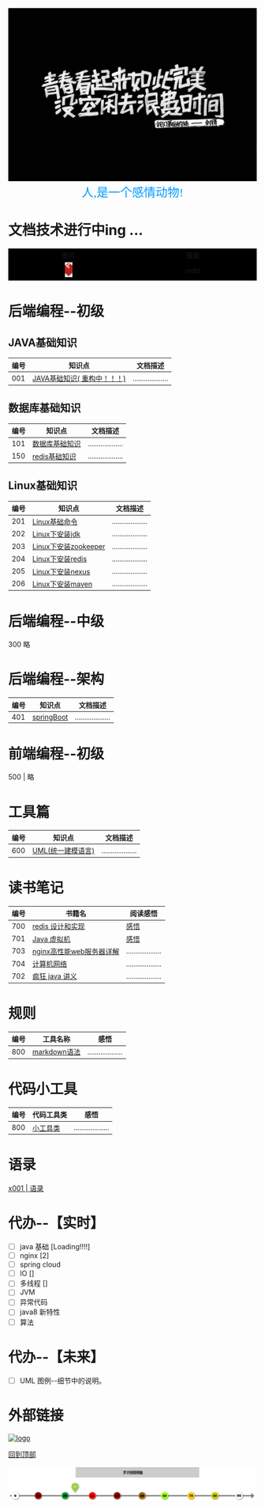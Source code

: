 <div align=center><img width="950" height="350" src="./pic/青春.jpeg"/></div>
<div align=center><font color=#0099ff size=5  face="黑体">人,是一个感情动物!</font></div>

# 文档技术进行中ing ...
<table>
    <tr>
        <td bgcolor=black  width=1000px; align="center">
            图片
        </td>
        <td bgcolor=black  width=1000px; align="center">
            技能
        </td>
    </tr>
    <tr>
        <td bgcolor=black  width=1000px; align="center">
            <img width="15" height="30" src="./pic/redis-favicon.png"/>
        </td>
        <td bgcolor=black  width=1000px; align="center">
            redis
        </td>
    </tr>
</table>

# 后端编程--初级

## JAVA基础知识 
| 编号 | 知识点 | 文档描述 |
| ---- | ---------------------------------------- | ------------------- |
| 001  | [ JAVA基础知识( 重构中！！！)](Book/疯狂java讲义/index.md) | ................... |
## 数据库基础知识
| 编号 | 知识点  | 文档描述 |
| ---- | -------------------------------------------- | ------------------- |
| 101  | [数据库基础知识](DataBase/basicKnowledge.md) | ................... |
| 150  | [redis基础知识](redis/basicknowledge.md)     | ................... |

## Linux基础知识 
| 编号 | 知识点 | 文档描述 |
| ---- | -------------------------------------------- | ------------------- |
| 201  | [Linux基础命令](Linux/basicKnowledge.md)   | ................... |
| 202  | [Linux下安装jdk](Linux/install_tools/install_jdk.md) | ................... |
| 203  | [Linux下安装zookeeper](Linux/install_tools/install_zookeeper.md)   | ................... |
| 204  | [Linux下安装redis](Linux/install_tools/install_redis.md)     | ................... |
| 205  | [Linux下安装nexus](Linux/install_tools/install_nexus.md)      | ................... |
| 206  | [Linux下安装maven](Linux/install_tools/install_maven.md)     | ................... |

# 后端编程--中级 
 300 略

# 后端编程--架构 
| 编号 | 知识点 | 文档描述 |
| ---- | -------------------------------------------- | ------------------- |
| 401  | [ springBoot](MicroService/springBoot.md)  | ................... |

# 前端编程--初级 
 500 | 略

# 工具篇 
| 编号 | 知识点 | 文档描述 |
| ---- | -------------------------------------------- | ------------------- |
| 600  | [UML(统一建模语言)](Tools/uml/index.md) | ................... |

# 读书笔记 
| 编号 | 书籍名 | 阅读感悟 |
| ---- | -------------------------------------------- | ------------------- |
| 700  | [redis 设计和实现](Book/redis设计和实现/index.md)     |[感悟](Book/redis设计和实现/readme.md)   |
| 701  | [Java 虚拟机 ](Book/java虚拟机/index.md)     | [感悟](Book/java虚拟机/readme.md) |
| 703  | [ nginx高性能web服务器详解 ](Book/nginx高性能web服务器详解/index.md)     | ................... |
| 704  | [ 计算机网络 ](Book/计算机网络/index.md)     | ................... |
| 702  | [疯狂 java 讲义 ](BasicKnowledge/index.md)     | ................... |

# 规则
| 编号 | 工具名称 | 感悟 |
| ---- | -------------------------------------------- | ------------------- |
| 800  | [markdown语法](markdown.md)   | ................... |

# 代码小工具
| 编号 | 代码工具类| 感悟 |
| ---- | -------------------------------------------- | ------------------- |
| 800  | [小工具类](java/smallstongclass/index.md)   | ................... |

# 语录
[x001 | 语录](quotations/index.md)



# 代办--【实时】
- [ ] java 基础 [Loading!!!!]
- [ ] nginx [2]
- [ ] spring cloud
- [ ] IO []
- [ ] 多线程 []
- [ ] JVM
- [ ] 异常代码
- [ ] java8 新特性
- [ ] 算法
# 代办--【未来】
- [ ] UML 图例--细节中的说明。


# 外部链接
[![logo](https://cdn2.jianshu.io/favicon.ico)](https://www.jianshu.com/)

[回到顶部](#后端编程--初级)

![avatar](./pic/岁月时间轴.png)